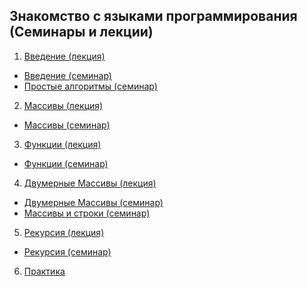 ## Знакомство с языками программирования (Семинары и лекции)
1. [Введение (лекция)](https://github.com/olgashenkel/GB_CSharp/tree/main/LESSON_1)
- [Введение (семинар)](https://github.com/olgashenkel/GB_CSharp/tree/main/LESSON_practice-1)
- [Простые алгоритмы (семинар)](https://github.com/olgashenkel/GB_CSharp/tree/main/LESSON_practice-2)
2. [Массивы (лекция)](https://github.com/olgashenkel/GB_CSharp/tree/main/LESSON_2)
- [Массивы (семинар)](https://github.com/olgashenkel/GB_CSharp/tree/main/LESSON_practice-3)
3. [Функции (лекция)](https://github.com/olgashenkel/GB_CSharp/tree/main/LESSON_3)
- [Функции (семинар)](https://github.com/olgashenkel/GB_CSharp/tree/main/LESSON_practice-4)
4. [Двумерные Массивы (лекция)](https://github.com/olgashenkel/GB_CSharp/tree/main/LESSON_4)
- [Двумерные Массивы (семинар)](https://github.com/olgashenkel/GB_CSharp/tree/main/LESSON_practice-5)
- [Массивы и строки (семинар)](https://github.com/olgashenkel/GB_CSharp/tree/main/LESSON_practice-6)
5. [Рекурсия (лекция)]()
- [Рекурсия (семинар)]()
6. [Практика](https://github.com/olgashenkel/GB_CSharp/tree/main/PRACTICE)
